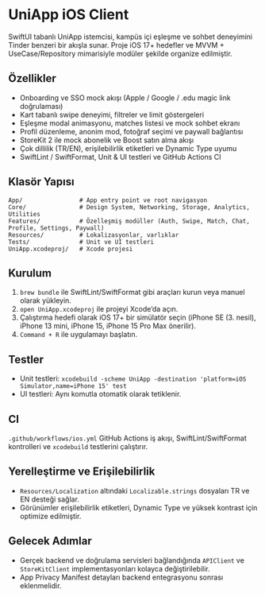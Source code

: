 # UniApp iOS Client

SwiftUI tabanlı UniApp istemcisi, kampüs içi eşleşme ve sohbet deneyimini Tinder benzeri bir akışla sunar. Proje iOS 17+ hedefler ve MVVM + UseCase/Repository mimarisiyle modüler şekilde organize edilmiştir.

## Özellikler
- Onboarding ve SSO mock akışı (Apple / Google / .edu magic link doğrulaması)
- Kart tabanlı swipe deneyimi, filtreler ve limit göstergeleri
- Eşleşme modal animasyonu, matches listesi ve mock sohbet ekranı
- Profil düzenleme, anonim mod, fotoğraf seçimi ve paywall bağlantısı
- StoreKit 2 ile mock abonelik ve Boost satın alma akışı
- Çok dillilik (TR/EN), erişilebilirlik etiketleri ve Dynamic Type uyumu
- SwiftLint / SwiftFormat, Unit & UI testleri ve GitHub Actions CI

## Klasör Yapısı
```
App/                # App entry point ve root navigasyon
Core/               # Design System, Networking, Storage, Analytics, Utilities
Features/           # Özelleşmiş modüller (Auth, Swipe, Match, Chat, Profile, Settings, Paywall)
Resources/          # Lokalizasyonlar, varlıklar
Tests/              # Unit ve UI testleri
UniApp.xcodeproj/   # Xcode projesi
```

## Kurulum
1. `brew bundle` ile SwiftLint/SwiftFormat gibi araçları kurun veya manuel olarak yükleyin.
2. `open UniApp.xcodeproj` ile projeyi Xcode’da açın.
3. Çalıştırma hedefi olarak iOS 17+ bir simülatör seçin (iPhone SE (3. nesil), iPhone 13 mini, iPhone 15, iPhone 15 Pro Max önerilir).
4. `Command + R` ile uygulamayı başlatın.

## Testler
- Unit testleri: `xcodebuild -scheme UniApp -destination 'platform=iOS Simulator,name=iPhone 15' test`
- UI testleri: Aynı komutla otomatik olarak tetiklenir.

## CI
`.github/workflows/ios.yml` GitHub Actions iş akışı, SwiftLint/SwiftFormat kontrolleri ve `xcodebuild` testlerini çalıştırır.

## Yerelleştirme ve Erişilebilirlik
- `Resources/Localization` altındaki `Localizable.strings` dosyaları TR ve EN desteği sağlar.
- Görünümler erişilebilirlik etiketleri, Dynamic Type ve yüksek kontrast için optimize edilmiştir.

## Gelecek Adımlar
- Gerçek backend ve doğrulama servisleri bağlandığında `APIClient` ve `StoreKitClient` implementasyonları kolayca değiştirilebilir.
- App Privacy Manifest detayları backend entegrasyonu sonrası eklenmelidir.
